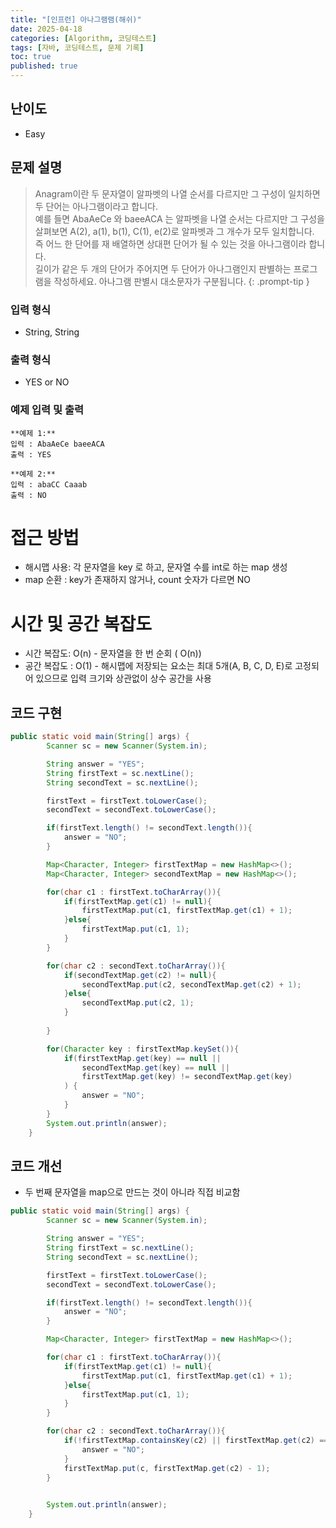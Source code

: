 ```yaml
---
title: "[인프런] 아나그램램(해쉬)"
date: 2025-04-18
categories: [Algorithm, 코딩테스트]
tags: [자바, 코딩테스트, 문제 기록]
toc: true
published: true
---
```


## 난이도 
- Easy

## 문제 설명
> Anagram이란 두 문자열이 알파벳의 나열 순서를 다르지만 그 구성이 일치하면 두 단어는 아나그램이라고 합니다.  
> 예를 들면 AbaAeCe 와 baeeACA 는 알파벳을 나열 순서는 다르지만 그 구성을 살펴보면 A(2), a(1), b(1), C(1), e(2)로 알파벳과 그 개수가 모두 일치합니다.   
> 즉 어느 한 단어를 재 배열하면 상대편 단어가 될 수 있는 것을 아나그램이라 합니다.  
> 길이가 같은 두 개의 단어가 주어지면 두 단어가 아나그램인지 판별하는 프로그램을 작성하세요. 아나그램 판별시 대소문자가 구분됩니다.
{: .prompt-tip }

### 입력 형식
- String, String

### 출력 형식
- YES or NO

### 예제 입력 및 출력
```plaintext
**예제 1:**
입력 : AbaAeCe baeeACA
출력 : YES
```

```plaintext
**예제 2:**
입력 : abaCC Caaab
출력 : NO
```

# 접근 방법
- 해시맵 사용: 각 문자열을 key 로 하고, 문자열 수를 int로 하는 map 생성
- map 순환 : key가 존재하지 않거나, count 숫자가 다르면 NO
# 시간 및 공간 복잡도
- 시간 복잡도: O(n) -  문자열을 한 번 순회 ( O(n))
- 공간 복잡도 : O(1) - 해시맵에 저장되는 요소는 최대 5개(A, B, C, D, E)로 고정되어 있으므로 입력 크기와 상관없이 상수 공간을 사용

## 코드 구현
```java
public static void main(String[] args) {
        Scanner sc = new Scanner(System.in);

        String answer = "YES";
        String firstText = sc.nextLine();
        String secondText = sc.nextLine();

        firstText = firstText.toLowerCase();
        secondText = secondText.toLowerCase();

        if(firstText.length() != secondText.length()){
            answer = "NO";
        }

        Map<Character, Integer> firstTextMap = new HashMap<>();
        Map<Character, Integer> secondTextMap = new HashMap<>();

        for(char c1 : firstText.toCharArray()){
            if(firstTextMap.get(c1) != null){
                firstTextMap.put(c1, firstTextMap.get(c1) + 1);
            }else{
                firstTextMap.put(c1, 1);
            }
        }

        for(char c2 : secondText.toCharArray()){
            if(secondTextMap.get(c2) != null){
                secondTextMap.put(c2, secondTextMap.get(c2) + 1);
            }else{
                secondTextMap.put(c2, 1);
            }
            
        }

        for(Character key : firstTextMap.keySet()){
            if(firstTextMap.get(key) == null ||
                secondTextMap.get(key) == null ||
                firstTextMap.get(key) != secondTextMap.get(key)
            ) {
                answer = "NO";
            }
        }
        System.out.println(answer);
    }
```
## 코드 개선
- 두 번째 문자열을 map으로 만드는 것이 아니라 직접 비교함
```java
public static void main(String[] args) {
        Scanner sc = new Scanner(System.in);

        String answer = "YES";
        String firstText = sc.nextLine();
        String secondText = sc.nextLine();

        firstText = firstText.toLowerCase();
        secondText = secondText.toLowerCase();

        if(firstText.length() != secondText.length()){
            answer = "NO";
        }

        Map<Character, Integer> firstTextMap = new HashMap<>();

        for(char c1 : firstText.toCharArray()){
            if(firstTextMap.get(c1) != null){
                firstTextMap.put(c1, firstTextMap.get(c1) + 1);
            }else{
                firstTextMap.put(c1, 1);
            }
        }

        for(char c2 : secondText.toCharArray()){
            if(!firstTextMap.containsKey(c2) || firstTextMap.get(c2) == 0){
                answer = "NO";
            } 
            firstTextMap.put(c, firstTextMap.get(c2) - 1);
        }

        
        System.out.println(answer);
    }
```
